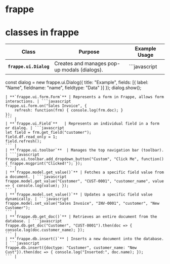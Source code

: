 # frappe
# classes in frappe
| **Class**                | **Purpose**                                           | **Example Usage** |
|--------------------------|-----------------------------------------------------|------------------|
| **`frappe.ui.Dialog`**   | Creates and manages pop-up modals (dialogs).       | ```javascript
const dialog = new frappe.ui.Dialog({
    title: "Example",
    fields: [{ label: "Name", fieldname: "name", fieldtype: "Data" }]
});
dialog.show();
``` |
| **`frappe.ui.form.Form`** | Represents a form in Frappe, allows form interactions. | ```javascript
frappe.ui.form.on("Sales Invoice", {
    refresh: function(frm) { console.log(frm.doc); }
});
``` |
| **`frappe.ui.Field`**   | Represents an individual field in a form or dialog. | ```javascript
let field = frm.get_field("customer");
field.df.read_only = 1;
field.refresh();
``` |
| **`frappe.ui.toolbar`**  | Manages the top navigation bar (toolbar). | ```javascript
frappe.ui.toolbar.add_dropdown_button("Custom", "Click Me", function() { frappe.msgprint("Clicked!"); });
``` |
| **`frappe.model.get_value()`** | Fetches a specific field value from a document. | ```javascript
frappe.model.get_value("Customer", "CUST-0001", "customer_name", value => { console.log(value); });
``` |
| **`frappe.model.set_value()`** | Updates a specific field value dynamically. | ```javascript
frappe.model.set_value("Sales Invoice", "INV-0001", "customer", "New Customer");
``` |
| **`frappe.db.get_doc()`** | Retrieves an entire document from the database. | ```javascript
frappe.db.get_doc("Customer", "CUST-0001").then(doc => { console.log(doc.customer_name); });
``` |
| **`frappe.db.insert()`** | Inserts a new document into the database. | ```javascript
frappe.db.insert({doctype: "Customer", customer_name: "New Cust"}).then(doc => { console.log("Inserted:", doc.name); });
``` |
